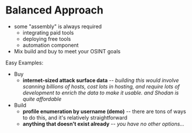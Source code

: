 # Balanced Approach

* some "assembly" is always required
  * integrating paid tools
  * deploying free tools
  * automation component
* Mix build and buy to meet your OSINT goals

Easy Examples:

* Buy
  * &#x20;**internet-sized attack surface data** -- _building this would involve scanning billions of hosts, cost lots in hosting, and require lots of development to enrich the data to make it usable. and Shodan is quite affordable_
* Build
  * **profile enumeration by username (demo)** -- there are tons of ways to do this, and it's relatively straightforward
  * **anything that doesn't exist already** -- _you have no other options..._
